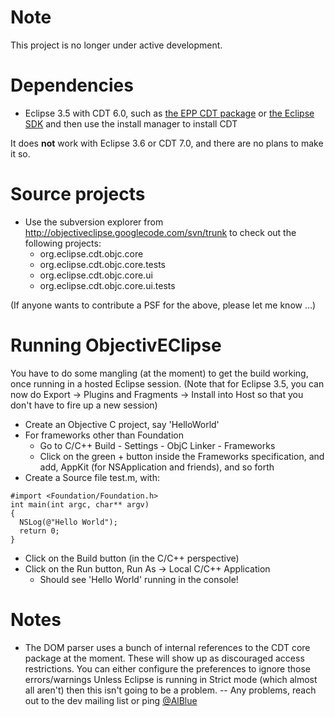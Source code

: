 # Note #

This project is no longer under active development.

# Dependencies #

  * Eclipse 3.5 with CDT 6.0, such as [the EPP CDT package](http://www.eclipse.org/downloads/packages/eclipse-ide-cc-developers/galileor) or [the Eclipse SDK](http://download.eclipse.org/eclipse/downloads/drops/R-3.5-200906111540/index.php) and then use the install manager to install CDT

It does **not** work with Eclipse 3.6 or CDT 7.0, and there are no plans to make it so.

# Source projects #

  * Use the subversion explorer from http://objectiveclipse.googlecode.com/svn/trunk to check out the following projects:
    * org.eclipse.cdt.objc.core
    * org.eclipse.cdt.objc.core.tests
    * org.eclipse.cdt.objc.core.ui
    * org.eclipse.cdt.objc.core.ui.tests

(If anyone wants to contribute a PSF for the above, please let me know ...)

# Running ObjectivEClipse #

You have to do some mangling (at the moment) to get the build working, once running in a hosted Eclipse session. (Note that for Eclipse 3.5, you can now do Export -> Plugins and Fragments -> Install into Host so that you don't have to fire up a new session)

  * Create an Objective C project, say 'HelloWorld'
  * For frameworks other than Foundation
    * Go to C/C++ Build - Settings - ObjC Linker - Frameworks
    * Click on the green + button inside the Frameworks specification, and add, AppKit (for NSApplication and friends), and so forth
  * Create a Source file test.m, with:
```
#import <Foundation/Foundation.h>
int main(int argc, char** argv)
{
  NSLog(@"Hello World");
  return 0;
}
```
  * Click on the Build button (in the C/C++ perspective)
  * Click on the Run button, Run As -> Local C/C++ Application
    * Should see 'Hello World' running in the console!
# Notes #
  * The DOM parser uses a bunch of internal references to the CDT core package at the moment. These will show up as discouraged access restrictions. You can either configure the preferences to ignore those errors/warnings Unless Eclipse is running in Strict mode (which almost all aren't) then this isn't going to be a problem.
--
Any problems, reach out to the dev mailing list or ping [@AlBlue](http://twitter.com/alblue)